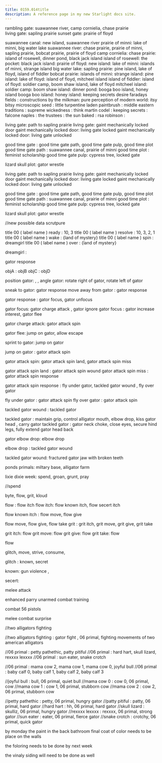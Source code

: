 ```yaml
---
title: 0159.014title
description: A reference page in my new Starlight docs site.
---
```


rambling gate:   suawannee river,  camp cornielia, chase prairie  
living gate:     sapling prairie 
sunset gate:     prairie of floyd 

suawannee canal: new island, suawannee river
prairie of minni: lake of minni, big water lake
suawannee river: chase prairie, prairie of minni, sapling prairie, bobcat prairie, prairie of floyd 
camp cornielia: 
chase prairie: island of rosewell, dinner pond, black jack island
island of rosewell: 
the pocket:
black jack island:
prairie of floyd: 
new island: 
lake of minni: islands of minni, strange island
big water lake: 
sapling prairie: pine island, lake of floyd, island of fiddler
bobcat prairie:
islands of minni: 
strange island: 
pine island: 
lake of floyd:  island of floyd, mitcheel island 
island of fiddler: 
island of floyd: soldier camp, boom shaw island, lake of floyd
mitcheel island: 
soldier camp: 
boom shaw island: 
dinner pond: booga boo island, honey island
booga boo island: 
honey island: 
keeping secrets
desire
faradays fields :
constructions by the milkman:
pure perception of modern world:
itsy bitsy microscopic seed :
little turpentine laden paintbrush :
 middle eastern traditions :
supreme wickedness :
think martin codel :
keeping secrets :
falcone naples :
the trustees :
the sun baked  :
rsa robinson :


living gate: path to sapling prairie 
living gate: gaint mechanically locked door
gaint mechanically locked door: living gate locked
gaint mechanically locked door: living gate unlocked

good time gate : good time gate path, good time gate pulp, good time plot  
good time gate path : suawannee canal, prairie of minni 
good time plot : feminist scholarship
good time gate pulp: cypress tree, locked gate

lizard skull plot: gator wrestle

living gate: path to sapling prairie 
living gate: gaint mechanically locked door
gaint mechanically locked door: living gate locked
gaint mechanically locked door: living gate unlocked

good time gate : good time gate path, good time gate pulp, good time plot  
good time gate path : suawannee canal, prairie of minni 
good time plot : feminist scholarship
good time gate pulp: cypress tree, locked gate

lizard skull plot: gator wrestle

//new possible data scrutpure 

title 00 ( label name ) ready : 10, 3
title 00 ( label name ) resolve : 10, 3, 2, 1
title 00 ( label name ) wake : {land of mystery}
title 00 ( label name ) spin : dreamgirl
title 00 ( label name ) over : {land of mystery}



dreamgirl : 





gator response


objA : objB 
objC : objD 




position gator: , , 
angle gator: rotate right of gator, rotate left of gator

sneak to gator: gator response
move away from gator : gator response 

gator response : gator focus, gator unfocus  

gator focus: gator charge attack , gator ignore
gator focus : gator increase interest, gator flee

gator charge attack: gator attack spin

gator flee: jump on gator, allow escape 

sprint to gator: jump on gator

jump on gator : gator attack spin

gator attack spin: gator attack spin land, gator attack spin miss

gator attack spin land : gator attack spin wound
gator attack spin miss : gator attack spin response

gator attack spin response : fly under gator,  tackled gator wound , fly over gator

fly under gator : gator attack spin
fly over gator : gator attack spin 

tackled gator wound : tackled gator 

tackled gator : maintain grip, control alligator mouth, elbow drop, kiss gator head , carry gator 
tackled gator : gator neck choke, close eyes, secure hind legs, fully extend gator head back

gator elbow drop: elbow drop

elbow drop : tackled gator wound

tackled gator wound: fractured gator jaw with broken teeth  

ponds primals: miltary base, alligator farm


lixie dixie week: spend, groan, grunt, pray

//spend


byte, flow, grit, kloud



flow : flow itch 
flow itch: flow known itch, flow secert itch

flow known itch : flow move, flow give


flow move, flow give, flow take
grit : grit itch, grit move, grit give, grit take 

grit itch: flow
grit move: flow
grit give: flow
grit take: flow



flow

glitch, move, strive, consume, 

glitch : known, secret   

known: gun violence ,

secert: 


melee attack

enhanced parry
unarmed combat training

combat 56 pistols 

melee combat surprise 




//two alligators fighting 



//two alligators fighting : gator fight , 06 primal, fighting movements of two american alligators


//06 primal : petty pathethic, patty pitiful
//06 primal : hard hart, skull lizard, rexxxx lexxxx
//06 primal : sun eater, snake crotch

//06 primal : mama cow 2, mama cow 1, mama cow 0, joyful bull 
//06 primal : baby calf 0, baby calf 1, baby calf 2, baby calf 3 

//joyful bull : bull, 06 primal, quiet bull
//mama cow 0 : cow 0, 06 primal,  cow 
//mama cow 1 : cow 1, 06 primal, stubborn cow 
//mama cow 2 : cow 2, 06 primal, stubborn cow 

//petty pathethic : petty, 06 primal, hungry gator 
//patty pitiful : patty, 06 primal, hard gator
//hard hart : hh, 06 primal, hard gator
//skull lizard : skulliz, 06 primal, hungry gator
//rexxxx lexxxx : rexxxx, 06 primal, strong gator
//sun eater :  eater, 06 primal, fierce gator
//snake crotch : crotchy, 06 primal, quick gator

   by monday 
the paint in the back bathroom 
final coat of color needs to be place on the walls 

the foloring needs to be done by next week 

the vinaly siding will need to be done as well 
